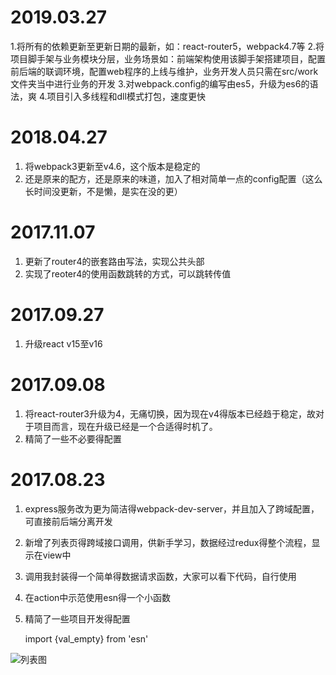# 2019.03.27
1.将所有的依赖更新至更新日期的最新，如：react-router5，webpack4.7等
2.将项目脚手架与业务模块分层，业务场景如：前端架构使用该脚手架搭建项目，配置前后端的联调环境，配置web程序的上线与维护，业务开发人员只需在src/work文件夹当中进行业务的开发
3.对webpack.config的编写由es5，升级为es6的语法，爽
4.项目引入多线程和dll模式打包，速度更快

# 2018.04.27
1. 将webpack3更新至v4.6，这个版本是稳定的
2. 还是原来的配方，还是原来的味道，加入了相对简单一点的config配置（这么长时间没更新，不是懒，是实在没的更）

# 2017.11.07 
1. 更新了router4的嵌套路由写法，实现公共头部
2. 实现了reoter4的使用函数跳转的方式，可以跳转传值

# 2017.09.27 
1. 升级react v15至v16

# 2017.09.08 
1. 将react-router3升级为4，无痛切换，因为现在v4得版本已经趋于稳定，故对于项目而言，现在升级已经是一个合适得时机了。
2. 精简了一些不必要得配置

# 2017.08.23 
1. express服务改为更为简洁得webpack-dev-server，并且加入了跨域配置，可直接前后端分离开发
2. 新增了列表页得跨域接口调用，供新手学习，数据经过redux得整个流程，显示在view中
3. 调用我封装得一个简单得数据请求函数，大家可以看下代码，自行使用
4. 在action中示范使用esn得一个小函数
5. 精简了一些项目开发得配置

    import {val_empty} from 'esn'

![列表图](https://github.com/aiyuekuang/react_home/blob/master/doc/img/react_home.png?raw=true)
